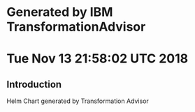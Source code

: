 # Generated by IBM TransformationAdvisor
# Tue Nov 13 21:58:02 UTC 2018
## Introduction

Helm Chart generated by Transformation Advisor
